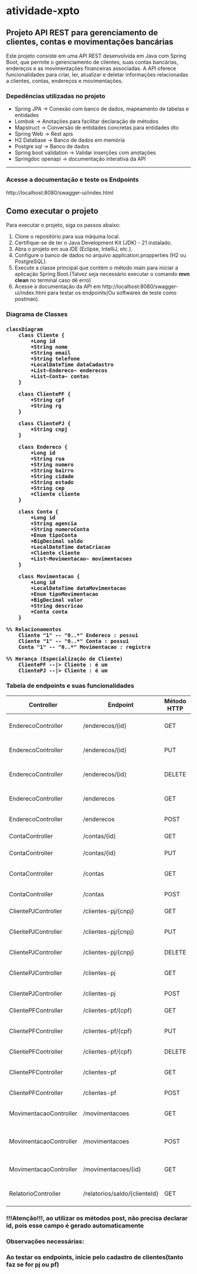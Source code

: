 # atividade-xpto
<h2>Projeto API REST para gerenciamento de clientes, contas e movimentações bancárias</h2>
<p>Este projeto consiste em uma API REST desenvolvida em Java com Spring Boot, que permite o gerenciamento de clientes, suas contas bancárias, endereços e as movimentações financeiras associadas. 
A API oferece funcionalidades para criar, ler, atualizar e deletar informações relacionadas a clientes, contas, endereços e movimentações.</p>


<h3>Depedências utilizadas no projeto</h3>
<ul>
<li>Spring JPA -> Conexão com banco de dados, mapeamento de tabelas e entidades</li>
<li>Lombok -> Anotações para facilitar declaração de métodos</li>
<li>Mapstruct -> Conversão de entidades concretas para entidades dto</li>
<li>Spring Web -> Rest apis</li>
<li>H2 Database -> Banco de dados em memória</li>
<li>Postgre sql -> Banco de dados</li>
<li>Spring boot validation -> Validar inserções com anotações</li>
<li>Springdoc openapi -> documentação interativa da API</li>
</ul>

<hr>

<h3>Acesse a documentação e teste os Endpoints</h3>
<p>http://localhost:8080/swagger-ui/index.html</p>


## Como executar o projeto
<p>Para executar o projeto, siga os passos abaixo:</p>
<ol>
<li>Clone o repositório para sua máquina local.</li>
<li>Certifique-se de ter o Java Development Kit (JDK) - 21 instalado.</li>
<li>Abra o projeto em sua IDE (Eclipse, IntelliJ, etc.).</li>
<li>Configure o banco de dados no arquivo application.propperties (H2 ou PostgreSQL).</li>
<li>Execute a classe principal que contém o método main para iniciar a aplicação Spring Boot.(Talvez seja necessário executar o comando <strong>mvn clean</strong> no terminal caso dê erro)</li>
<li>Acesse a documentação da API em http://localhost:8080/swagger-ui/index.html para testar os endpoints(Ou softwares de teste como postman).</li>
</ol>

<h3>Diagrama de Classes<h3>

```mermaid
classDiagram
    class Cliente {
        +Long id
        +String nome
        +String email
        +String telefone
        +LocalDateTime dataCadastro
        +List~Endereco~ enderecos
        +List~Conta~ contas
    }

    class ClientePF {
        +String cpf
        +String rg
    }

    class ClientePJ {
        +String cnpj
    }

    class Endereco {
        +Long id
        +String rua
        +String numero
        +String bairro
        +String cidade
        +String estado
        +String cep
        +Cliente cliente
    }

    class Conta {
        +Long id
        +String agencia
        +String numeroConta
        +Enum tipoConta
        +BigDecimal saldo
        +LocalDateTime dataCriacao
        +Cliente cliente
        +List~Movimentacao~ movimentacoes
    }

    class Movimentacao {
        +Long id
        +LocalDateTime dataMovimentacao
        +Enum tipoMovimentacao
        +BigDecimal valor
        +String descricao
        +Conta conta
    }

%% Relacionamentos
    Cliente "1" -- "0..*" Endereco : possui
    Cliente "1" -- "0..*" Conta : possui
    Conta "1" -- "0..*" Movimentacao : registra

%% Herança (Especialização de Cliente)
    ClientePF --|> Cliente : é um
    ClientePJ --|> Cliente : é um
```

<h3>Tabela de endpoints e suas funcionalidades</h3>

<table>
  <thead>
    <tr>
      <th>Controller</th>
      <th>Endpoint</th>
      <th>Método HTTP</th>
      <th>Função</th>
    </tr>
  </thead>
  <tbody>
    <tr>
        <td>EnderecoController</td>
        <td>/enderecos/{id}</td>
        <td>GET</td>
        <td>Buscar endereço pelo ID</td>
        </tr>
    <tr>
        <td>EnderecoController</td>
        <td>/enderecos/{id}</td>
        <td>PUT</td>
        <td>Atualizar um endereço existente</td>
    </tr>
    <tr>
        <td>EnderecoController</td>
        <td>/enderecos/{id}</td>
        <td>DELETE</td>
        <td>Excluir um endereço pelo ID</td>
    </tr>
    <tr>
        <td>EnderecoController</td>
        <td>/enderecos</td><td>GET</td>
        <td>Listar todos os endereços cadastrados</td>
    </tr>
    <tr>
        <td>EnderecoController</td>
        <td>/enderecos</td>
        <td>POST</td>
        <td>Cadastrar um novo endereço</td>
    </tr>
    <tr>
        <td>ContaController</td>
        <td>/contas/{id}</td>
        <td>GET</td><td>Buscar conta pelo ID</td>
    </tr>
    <tr>
        <td>ContaController</td>
        <td>/contas/{id}</td>
        <td>PUT</td>
        <td>Atualizar uma conta existente</td>
    </tr>
    <tr>
        <td>ContaController</td>
        <td>/contas</td>
        <td>GET</td>
        <td>Listar todas as contas cadastradas</td>
    </tr>
    <tr>
        <td>ContaController</td>
        <td>/contas</td>
        <td>POST</td>
        <td>Cadastrar uma nova conta</td>
    </tr>
    <tr>
        <td>ClientePJController</td>
        <td>/clientes-pj/{cnpj}</td>
        <td>GET</td>
        <td>Buscar cliente PJ pelo CNPJ</td>
    </tr>
    <tr>
        <td>ClientePJController</td>
        <td>/clientes-pj/{cnpj}</td>
        <td>PUT</td>
        <td>Atualizar dados de um cliente PJ</td>
    </tr>
    <tr>
        <td>ClientePJController</td>
        <td>/clientes-pj/{cnpj}</td>
        <td>DELETE</td>
        <td>Excluir cliente PJ pelo CNPJ</td>
    </tr>
    <tr>
        <td>ClientePJController</td>
        <td>/clientes-pj</td>
        <td>GET</td>
        <td>Listar todos os clientes PJ cadastrados</td>
    </tr>
    <tr>
        <td>ClientePJController</td>
        <td>/clientes-pj</td>
        <td>POST</td>
        <td>Cadastrar um novo cliente PJ</td>
    </tr>
    <tr>
        <td>ClientePFController</td>
        <td>/clientes-pf/{cpf}</td>
        <td>GET</td>
        <td>Buscar cliente PF pelo CPF</td>
    </tr>
    <tr>
        <td>ClientePFController</td>
        <td>/clientes-pf/{cpf}</td>
        <td>PUT</td>
        <td>Atualizar dados de um cliente PF</td>
    </tr>
    <tr>
        <td>ClientePFController</td>
        <td>/clientes-pf/{cpf}</td>
        <td>DELETE</td>
        <td>Excluir cliente PF pelo CPF</td>
    </tr>
    <tr>
        <td>ClientePFController</td>
        <td>/clientes-pf</td>
        <td>GET</td>
        <td>Listar todos os clientes PF cadastrados</td>
    </tr>
    <tr>
        <td>ClientePFController</td>
        <td>/clientes-pf</td>
        <td>POST</td>
        <td>Cadastrar um novo cliente PF</td>
    </tr>
    <tr>
        <td>MovimentacaoController</td>
        <td>/movimentacoes</td>
        <td>GET</td>
        <td>Listar todas as movimentações registradas</td>
    </tr>
    <tr>
        <td>MovimentacaoController</td>
        <td>/movimentacoes</td>
        <td>POST</td>
        <td>Cadastrar uma nova movimentação financeira</td>
    </tr>
    <tr>
        <td>MovimentacaoController</td>
        <td>/movimentacoes/{id}</td>
        <td>GET</td>
        <td>Buscar movimentação pelo ID</td>
    </tr>
    <tr>
        <td>RelatorioController</td>
        <td>/relatorios/saldo/{clienteId}</td>
        <td>GET</td>
        <td>Gerar relatório de saldo por cliente</td>
    </tr>
  </tbody>
</table>

<h3>!!!Atenção!!!, ao utilizar os métodos post, não precisa declarar id, pois esse campo é gerado automaticamente</h3>

<h3>Observações necessárias:<h3>
<p>Ao testar os endpoints, inicie pelo cadastro de clientes(tanto faz se for pj ou pf)</p>


